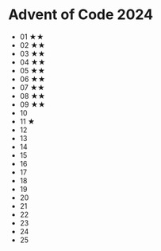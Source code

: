 # Advent of Code 2024

- 01 ★★
- 02 ★★
- 03 ★★
- 04 ★★
- 05 ★★
- 06 ★★
- 07 ★★
- 08 ★★
- 09 ★★
- 10 
- 11 ★
- 12 
- 13 
- 14 
- 15 
- 16 
- 17 
- 18 
- 19 
- 20 
- 21 
- 22 
- 23
- 24
- 25